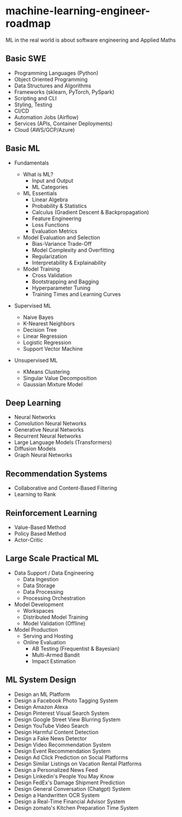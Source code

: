 # machine-learning-engineer-roadmap

ML in the real world is about software engineering and Applied Maths

## Basic SWE
- Programming Languages (Python)
- Object Oriented Programming
- Data Structures and Algorithms
- Frameworks (sklearn, PyTorch, PySpark)
- Scripting and CLI
- Styling, Testing
- CI/CD
- Automation Jobs (Airflow)
- Services (APIs, Container Deployments)
- Cloud (AWS/GCP/Azure)

## Basic ML
- Fundamentals
  - What is ML?
    - Input and Output
    - ML Categories
  - ML Essentials
    - Linear Algebra
    - Probability & Statistics
    - Calculus (Gradient Descent & Backpropagation)
    - Feature Engineering 
    - Loss Functions 
    - Evaluation Metrics
  - Model Evaluation and Selection
    - Bias-Variance Trade-Off
    - Model Complexity and Overfitting
    - Regularization
    - Interpretability & Explainability
  - Model Training
    - Cross Validation
    - Bootstrapping and Bagging
    - Hyperparameter Tuning
    - Training Times and Learning Curves
  
- Supervised ML
  - Naive Bayes
  - K-Nearest Neighbors
  - Decision Tree
  - Linear Regression
  - Logistic Regression
  - Support Vector Machine
    
- Unsupervised ML
  - KMeans Clustering
  - Singular Value Decomposition
  - Gaussian Mixture Model
  
## Deep Learning
- Neural Networks
- Convolution Neural Networks
- Generative Neural Networks
- Recurrent Neural Networks
- Large Language Models (Transformers)
- Diffusion Models
- Graph Neural Networks

## Recommendation Systems
- Collaborative and Content-Based Filtering
- Learning to Rank

## Reinforcement Learning
- Value-Based Method
- Policy Based Method
- Actor-Critic

## Large Scale Practical ML
- Data Support / Data Engineering
  - Data Ingestion
  - Data Storage
  - Data Processing
  - Processing Orchestration
- Model Development
  - Workspaces
  - Distributed Model Training
  - Model Validation (Offline)
- Model Production
  - Serving and Hosting
  - Online Evaluation
    - AB Testing (Frequentist & Bayesian)
    - Multi-Armed Bandit
    - Impact Estimation

## ML System Design
- Design an ML Platform
- Design a Facebook Photo Tagging System
- Design Amazon Alexa
- Design Pinterest Visual Search System
- Design Google Street View Blurring System
- Design YouTube Video Search
- Design Harmful Content Detection
- Design a Fake News Detector
- Design Video Recommendation System
- Design Event Recommendation System
- Design Ad Click Prediction on Social Platforms
- Design Similar Listings on Vacation Rental Platforms
- Design a Personalized News Feed
- Design Linkedin's People You May Know
- Design FedEx's Damage Shipment Prediction
- Design General Conversation (Chatgpt) System
- Design a Handwritten OCR System
- Design a Real-Time Financial Advisor System
- Design zomato's Kitchen Preparation Time System
